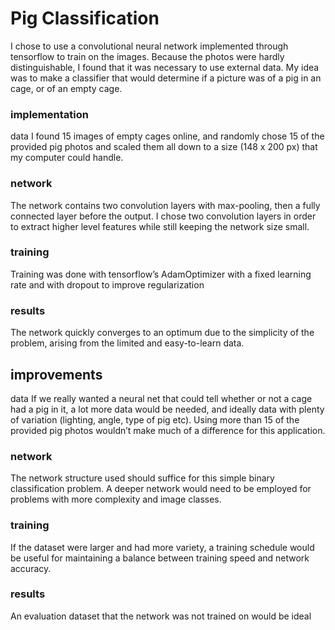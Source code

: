 # Pig Classification 

I chose to use a convolutional neural network implemented through tensorflow to train on the images.  Because the photos were hardly distinguishable, I found that it was necessary to use external data. My idea was to make a classifier that would determine if a picture was of a pig in an cage, or of an empty cage. 

### implementation 
data
I found 15 images of empty cages online, and randomly chose 15 of the provided pig photos and scaled them all down to a size (148 x 200 px) that my computer could handle. 

### network
The network contains two convolution layers with max-pooling, then a fully connected layer before the output. I chose two convolution layers in order to extract higher level features while still keeping the network size small. 

### training
Training was done with tensorflow’s AdamOptimizer with a fixed learning rate and with dropout to improve regularization

### results
The network quickly converges to an optimum due to the simplicity of the problem, arising from the limited and easy-to-learn data. 

## improvements 
data
If we really wanted a neural net that could tell whether or not a cage had a pig in it, a lot more data would be needed, and ideally data with plenty of variation (lighting, angle, type of pig etc). Using more than 15 of the provided pig photos wouldn’t make much of a difference for this application. 

### network
The network structure used should suffice for this simple binary classification problem. A deeper network would need to be employed for problems with more complexity and image classes. 

### training
If the dataset were larger and had more variety, a training schedule would be useful for maintaining a balance between training speed and network accuracy. 

### results
An evaluation dataset that the network was not trained on would be ideal
